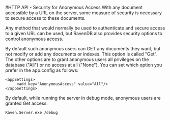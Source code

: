 #HTTP API - Security for Anonymous Access
With any document accessible by a URL on the server, some measure of security is necessary to secure access to these documents.

Any method that would normally be used to authenticate and secure access to a given URL can be used, but RavenDB also provides security options to control anonymous access.

By default such anonymous users can GET any documents they want, but not modify or add any documents or indexes. This option is called "Get". The other options are to grant anonymous users all privileges on the database ("All") or no access at all ("None"). You can set which option you prefer in the app.config as follows: 

    <appSettings>  
         <add key="AnonymousAccess" value="All"/>  
    </appSettings>

By default, while running the server in debug mode, anonymous users are granted Get access.

    Raven.Server.exe /debug